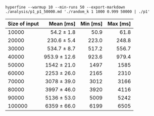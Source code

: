 `hyperfine --warmup 10 --min-runs 50 --export-markdown ./analysis/p1_p1_50000.md './random_k 1 1000 0.999 50000 | ./p1'`

| Size of input | Mean [ms] | Min [ms] | Max [ms] |
|:---|---:|---:|---:|
| 10000 | 54.2 ± 1.8 | 50.9 | 61.8
| 20000 | 230.6 ± 5.4 | 223.0 | 248.8
| 30000 | 534.7 ± 8.7 | 517.2 | 556.7
| 40000 | 953.9 ± 12.6 | 923.6 | 979.4
| 50000 | 1542 ± 21.0 | 1497 | 1585
| 60000 | 2253 ± 26.0 | 2165 | 2310
| 70000 | 3078 ± 39.0 | 3012 | 3166
| 80000 | 3997 ± 46.0 | 3920 | 4116
| 90000 | 5136 ± 53.0 | 5009 | 5242
| 100000 | 6359 ± 66.0 | 6199 | 6505
